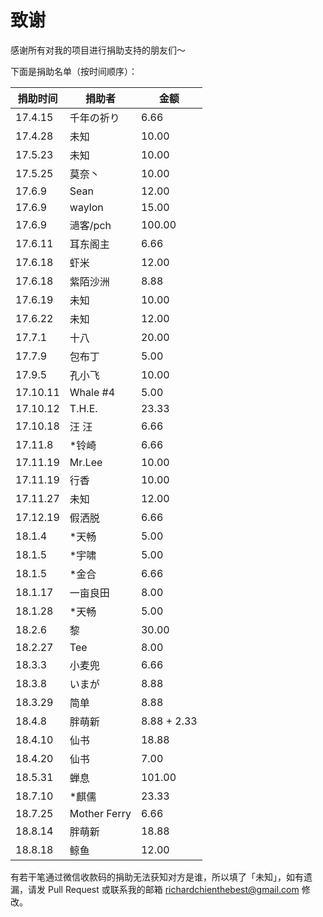 # 致谢

感谢所有对我的项目进行捐助支持的朋友们～

下面是捐助名单（按时间顺序）：

| 捐助时间 | 捐助者 | 金额 |
| ------- | ------ | ---- |
| 17.4.15 | 千年の祈り | 6.66 |
| 17.4.28 | 未知 | 10.00 |
| 17.5.23 | 未知 | 10.00 |
| 17.5.25 | 莫奈丶 | 10.00 |
| 17.6.9 | Sean | 12.00 |
| 17.6.9 | waylon | 15.00 |
| 17.6.9 | 濄客/pch | 100.00 |
| 17.6.11 | 耳东阁主 | 6.66 |
| 17.6.18 | 虾米 | 12.00 |
| 17.6.18 | 紫陌沙洲 | 8.88 |
| 17.6.19 | 未知 | 10.00 |
| 17.6.22 | 未知 | 12.00 |
| 17.7.1 | 十八 | 20.00 |
| 17.7.9 | 包布丁 | 5.00 |
| 17.9.5 | 孔小飞 | 10.00 |
| 17.10.11 | Whale \#4 | 5.00 |
| 17.10.12 | T.H.E. | 23.33 |
| 17.10.18 | 汪 汪 | 6.66 |
| 17.11.8 | \*铃崎 | 6.66 |
| 17.11.19 | Mr.Lee | 10.00 |
| 17.11.19 | 行香 | 10.00 |
| 17.11.27 | 未知 | 12.00 |
| 17.12.19 | 假洒脱 | 6.66 |
| 18.1.4 | \*天畅 | 5.00 |
| 18.1.5 | \*宇啸 | 5.00 |
| 18.1.5 | \*金合 | 6.66 |
| 18.1.17 | 一亩良田 | 8.00 |
| 18.1.28 | \*天畅 | 5.00 |
| 18.2.6 | 黎 | 30.00 |
| 18.2.27 | Tee | 8.00 |
| 18.3.3 | 小麦兜 | 6.66 |
| 18.3.8 | いまが | 8.88 |
| 18.3.29 | 简单 | 8.88 |
| 18.4.8 | 胖萌新 | 8.88 + 2.33 |
| 18.4.10 | 仙书 | 18.88 |
| 18.4.20 | 仙书 | 7.00 |
| 18.5.31 | 蝉息 | 101.00 |
| 18.7.10 | \*麒儒 | 23.33 |
| 18.7.25 | Mother Ferry | 6.66 |
| 18.8.14 | 胖萌新 | 18.88 |
| 18.8.18 | 鲸鱼 | 12.00 |

有若干笔通过微信收款码的捐助无法获知对方是谁，所以填了「未知」，如有遗漏，请发 Pull Request 或联系我的邮箱 richardchienthebest@gmail.com 修改。
